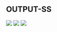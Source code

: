 ## OUTPUT-SS
![](https://raw.githubusercontent.com/rohitrkx/Covid-WorldoMeter-Tracker/master/Outs/O1.png)
![](https://raw.githubusercontent.com/rohitrkx/Covid-WorldoMeter-Tracker/master/Outs/O3.png)
![](https://raw.githubusercontent.com/rohitrkx/Covid-WorldoMeter-Tracker/master/Outs/End.png)
